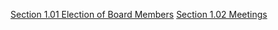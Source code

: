 [Section 1.01 Election of Board Members](https://livingskyschooldivision.github.io/AdminProceduresPublic/1.01ElectionOfBoardMembers)
[Section 1.02 Meetings](https://livingskyschooldivision.github.io/AdminProceduresPublic/Section%201%20-%20Board%20of%20Education%20Governance%20and%20Management/1.02%20MeetingsSection1-BoardofEducationGovernanceAndManagementElectionofBoardMemebers/ElectionOfBoardMembers)
